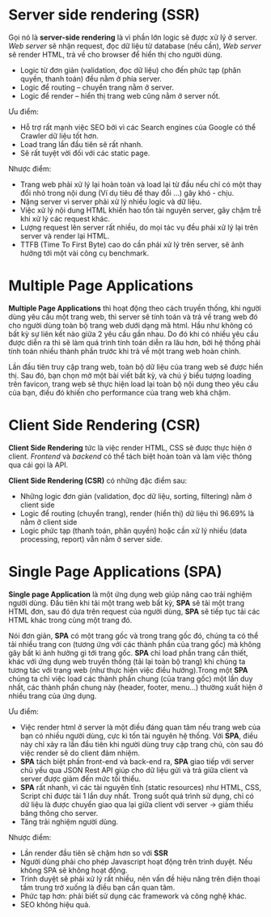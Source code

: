 # Server side rendering (SSR)
Gọi nó là **server-side rendering** là vì phần lớn logic sẽ được xử lý ở server. *Web server* sẽ nhận request, đọc dữ liệu từ database (nếu cần), *Web server* sẽ render HTML, trả về cho browser để hiển thị cho người dùng.
- Logic từ đơn giản (validation, đọc dữ liệu) cho đến phức tạp (phân quyền, thanh toán) đều nằm ở phía server.
- Logic để routing – chuyển trang nằm ở server.
- Logic để render – hiển thị trang web cũng nằm ở server nốt.

Ưu điểm:
- Hỗ trợ rất mạnh việc SEO bởi vì các Search engines của Google có thể Crawler dữ liệu tốt hơn.
- Load trang lần đầu tiên sẽ rất nhanh.
- Sẽ rất tuyệt vời đối với các static page.

Nhược điểm: 
- Trang web phải xử lý lại hoàn toàn và load lại từ đầu nếu chỉ có một thay đổi nhỏ trong nội dung (Ví dụ tiêu đề thay đổi …) gây khó - chịu.
- Nặng server vì server phải xử lý nhiều logic và dữ liệu.
- Việc xử lý nội dung HTML khiến hao tốn tài nguyên server, gây chậm trễ khi xử lý các request khác.
- Lượng request lên server rất nhiều, do mọi tác vụ đều phải xử lý lại trên server và render lại HTML.
- TTFB (Time To First Byte) cao do cần phải xử lý trên server, sẽ ảnh hưởng tới một vài công cụ benchmark.

# Multiple Page Applications
**Multiple Page Applications** thì hoạt động theo cách truyền thống, khi người dùng yêu cầu một trang web, thì server sẽ tính toán và trả về trang web đó cho người dùng toàn bộ trang web dưới dạng mã html. Hầu như không có bất kỳ sự liên kết nào giữa 2 yêu cầu gần nhau. Do đó khi có nhiều yêu cầu được diễn ra thì sẽ làm quá trình tính toán diễn ra lâu hơn, bởi hệ thống phải tính toán nhiều thành phần trước khi trả về một trang web hoàn chỉnh.

Lần đầu tiên truy cập trang web, toàn bộ dữ liệu của trang web sẽ được hiển thị. Sau đó, bạn chọn mở một bài viết bất kỳ, và chú ý biểu tượng loading trên favicon, trang web sẽ thực hiện load lại toàn bộ nội dung theo yêu cầu của bạn, điều đó khiến cho performance của trang web khá chậm.

# Client Side Rendering (CSR)
**Client Side Rendering** tức là việc render HTML, CSS sẽ được thực hiện ở client. *Frontend* và *backend* có thể tách biệt hoàn toàn và làm việc thông qua cái gọi là API.  

**Client Side Rendering (CSR)** có những đặc điểm sau:

- Những logic đơn giản (validation, đọc dữ liệu, sorting, filtering) nằm ở client side
- Logic để routing (chuyển trang), render (hiển thị) dữ liệu thì 96.69% là nằm ở client side
- Logic phức tạp (thanh toán, phân quyền) hoặc cần xử lý nhiều (data processing, report) vẫn nằm ở server side.

# Single Page Applications (SPA)
**Single page Application** là một ứng dụng web giúp nâng cao trải nghiệm người dùng. Đầu tiên khi tải một trang web bất kỳ, **SPA** sẽ tải một trang HTML đơn, sau đó dựa trên request của người dùng, **SPA** sẽ tiếp tục tải các HTML khác trong cùng một trang đó.  

Nói đơn giản, **SPA** có một trang gốc và trong trang gốc đó, chúng ta có thể tải nhiều trang con (tương ứng với các thành phần của trang gốc) mà không gây bất kì ảnh hưởng gì tới trang gốc. **SPA** chỉ load phần trang cần thiết, khác với ứng dụng web truyền thống (tải lại toàn bộ trang) khi chúng ta tương tác với trang web (như thực hiện việc điều hướng).Trong một **SPA** chúng ta chỉ việc load các thành phần chung (của trang gốc) một lần duy nhất, các thành phần chung này (header, footer, menu…) thường xuất hiện ở nhiều trang của ứng dụng.

Ưu điểm:
- Việc render html ở server là một điều đáng quan tâm nếu trang web của bạn có nhiều người dùng, cực kì tốn tài nguyên hệ thống. Với **SPA**, điều này chỉ xảy ra lần đầu tiên khi người dùng truy cập trang chủ, còn sau đó việc render sẽ do client đảm nhiệm.
- **SPA** tách biệt phần front-end và back-end ra, **SPA** giao tiếp với server chủ yếu qua JSON Rest API giúp cho dữ liệu gửi và trả giữa client và server được giảm đến mức tối thiểu.
- **SPA** rất nhanh, vì các tài nguyên tĩnh (static resources) như HTML, CSS, Script chỉ được tải 1 lần duy nhất. Trong suốt quá trình sử dụng, chỉ có dữ liệu là được chuyển giao qua lại giữa client với server -> giảm thiểu băng thông cho server.
- Tăng trải nghiệm người dùng.

Nhược điểm: 
- Lần render đầu tiên sẽ chậm hơn so với **SSR**
- Người dùng phải cho phép Javascript hoạt động trên trình duyệt. Nếu không SPA sẽ không hoạt động.
- Trình duyệt sẽ phải xử lý rất nhiều, nên vấn đề hiệu năng trên điện thoại tầm trung trở xuống là điều bạn cần quan tâm.
- Phức tạp hơn: phải biết sử dụng các framework và công nghệ khác.
- SEO không hiệu quả.
